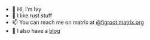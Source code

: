 - 👋 Hi, I’m Ivy
- 👀 I like rust stuff
- 📫 You can reach me on matrix at [@figroot:matrix.org](https://matrix.to/#/@figroot:matrix.org)
- 📄 I also have a [blog](https://ivytime.gay)

<!---
uberfig/uberfig is a ✨ special ✨ repository because its `README.md` (this file) appears on your GitHub profile.
You can click the Preview link to take a look at your changes.
--->
